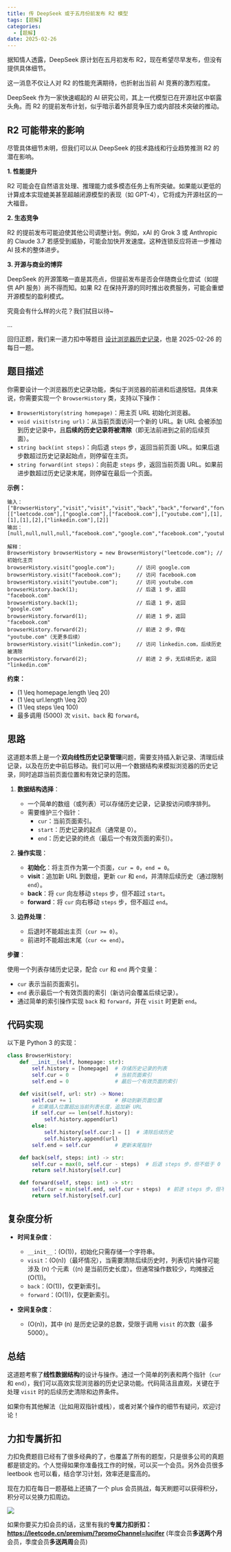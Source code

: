 ```yaml
---
title: 传 DeepSeek 或于五月份前发布 R2 模型
tags: [题解]
categories:
  - [题解]
date: 2025-02-26
---
```


据知情人透露，DeepSeek 原计划在五月初发布 R2，现在希望尽早发布，但没有提供具体细节。

<!-- more -->

这一消息不仅让人对 R2 的性能充满期待，也折射出当前 AI 竞赛的激烈程度。

DeepSeek 作为一家快速崛起的 AI 研究公司，其上一代模型已在开源社区中崭露头角。而 R2 的提前发布计划，似乎暗示着外部竞争压力或内部技术突破的推动。

## R2 可能带来的影响

尽管具体细节未明，但我们可以从 DeepSeek 的技术路线和行业趋势推测 R2 的潜在影响。

**1. 性能提升**

R2 可能会在自然语言处理、推理能力或多模态任务上有所突破。如果能以更低的计算成本实现媲美甚至超越闭源模型的表现（如 GPT-4），它将成为开源社区的一大福音。

**2. 生态竞争**

R2 的提前发布可能迫使其他公司调整计划。例如，xAI 的 Grok 3 或 Anthropic 的 Claude 3.7 若感受到威胁，可能会加快开发速度。这种连锁反应将进一步推动 AI 技术的整体进步。

**3. 开源与商业的博弈**

DeepSeek 的开源策略一直是其亮点，但提前发布是否会伴随商业化尝试（如提供 API 服务）尚不得而知。如果 R2 在保持开源的同时推出收费服务，可能会重塑开源模型的盈利模式。

究竟会有什么样的火花？我们拭目以待~

...

回归正题，我们来一道力扣中等题目 [设计浏览器历史记录](https://leetcode.cn/problems/design-browser-history/?envType=daily-question&envId=2025-02-26 "设计浏览器历史记录")，也是 2025-02-26 的每日一题。

## 题目描述

你需要设计一个浏览器历史记录功能，类似于浏览器的前进和后退按钮。具体来说，你需要实现一个 `BrowserHistory` 类，支持以下操作：

- `BrowserHistory(string homepage)`：用主页 URL 初始化浏览器。
- `void visit(string url)`：从当前页面访问一个新的 URL。新 URL 会被添加到历史记录中，且**后续的历史记录将被清除**（即无法前进到之前的后续页面）。
- `string back(int steps)`：向后退 `steps` 步，返回当前页面 URL。如果后退步数超过历史记录起始点，则停留在主页。
- `string forward(int steps)`：向前走 `steps` 步，返回当前页面 URL。如果前进步数超过历史记录末尾，则停留在最后一个页面。

**示例：**

```
输入：
["BrowserHistory","visit","visit","visit","back","back","forward","forward","visit","forward"]
[["leetcode.com"],["google.com"],["facebook.com"],["youtube.com"],[1],[1],[1],[2],["linkedin.com"],[2]]
输出：
[null,null,null,null,"facebook.com","google.com","facebook.com","youtube.com",null,"linkedin.com"]

解释：
BrowserHistory browserHistory = new BrowserHistory("leetcode.com"); // 初始化主页
browserHistory.visit("google.com");       // 访问 google.com
browserHistory.visit("facebook.com");     // 访问 facebook.com
browserHistory.visit("youtube.com");      // 访问 youtube.com
browserHistory.back(1);                   // 后退 1 步，返回 "facebook.com"
browserHistory.back(1);                   // 后退 1 步，返回 "google.com"
browserHistory.forward(1);                // 前进 1 步，返回 "facebook.com"
browserHistory.forward(2);                // 前进 2 步，停在 "youtube.com"（无更多后续）
browserHistory.visit("linkedin.com");     // 访问 linkedin.com，后续历史被清除
browserHistory.forward(2);                // 前进 2 步，无后续历史，返回 "linkedin.com"
```

**约束：**
- \(1 \leq homepage.length \leq 20\)
- \(1 \leq url.length \leq 20\)
- \(1 \leq steps \leq 100\)
- 最多调用 \(5000\) 次 `visit`、`back` 和 `forward`。


## 思路

这道题本质上是一个**双向线性历史记录管理**问题，需要支持插入新记录、清理后续记录，以及在历史中前后移动。我们可以用一个数据结构来模拟浏览器的历史记录，同时追踪当前页面位置和有效记录的范围。


1. **数据结构选择**：
   - 一个简单的数组（或列表）可以存储历史记录，记录按访问顺序排列。
   - 需要维护三个指针：
     - `cur`：当前页面索引。
     - `start`：历史记录的起点（通常是 0）。
     - `end`：历史记录的终点（最后一个有效页面的索引）。

2. **操作实现**：
   - **初始化**：将主页作为第一个页面，`cur = 0`，`end = 0`。
   - **visit**：追加新 URL 到数组，更新 `cur` 和 `end`，并清除后续历史（通过限制 `end`）。
   - **back**：将 `cur` 向左移动 `steps` 步，但不超过 `start`。
   - **forward**：将 `cur` 向右移动 `steps` 步，但不超过 `end`。

3. **边界处理**：
   - 后退时不能超出主页（`cur >= 0`）。
   - 前进时不能超出末尾（`cur <= end`）。

**步骤**：

使用一个列表存储历史记录，配合 `cur` 和 `end` 两个变量：
- `cur` 表示当前页面索引。
- `end` 表示最后一个有效页面的索引（新访问会覆盖后续记录）。
- 通过简单的索引操作实现 `back` 和 `forward`，并在 `visit` 时更新 `end`。

## 代码实现

以下是 Python 3 的实现：

```python
class BrowserHistory:
    def __init__(self, homepage: str):
        self.history = [homepage]  # 存储历史记录的列表
        self.cur = 0               # 当前页面索引
        self.end = 0               # 最后一个有效页面的索引

    def visit(self, url: str) -> None:
        self.cur += 1              # 移动到新页面位置
        # 如果插入位置超出当前列表长度，追加新 URL
        if self.cur == len(self.history):
            self.history.append(url)
        else:
            self.history[self.cur:] = []  # 清除后续历史
            self.history.append(url)
        self.end = self.cur        # 更新末尾指针

    def back(self, steps: int) -> str:
        self.cur = max(0, self.cur - steps)  # 后退 steps 步，但不低于 0
        return self.history[self.cur]

    def forward(self, steps: int) -> str:
        self.cur = min(self.end, self.cur + steps)  # 前进 steps 步，但不超过 end
        return self.history[self.cur]
```

## 复杂度分析

- **时间复杂度**：
  - `__init__`：\(O(1)\)，初始化只需存储一个字符串。
  - `visit`：\(O(n)\)（最坏情况），当需要清除后续历史时，列表切片操作可能涉及 \(n\) 个元素（\(n\) 是当前历史长度）。但通常操作数较少，均摊接近 \(O(1)\)。
  - `back`：\(O(1)\)，仅更新索引。
  - `forward`：\(O(1)\)，仅更新索引。

- **空间复杂度**：
  - \(O(n)\)，其中 \(n\) 是历史记录的总数，受限于调用 `visit` 的次数（最多 5000）。


## 总结

这道题考察了**线性数据结构**的设计与操作。通过一个简单的列表和两个指针（`cur` 和 `end`），我们可以高效实现浏览器的历史记录功能。代码简洁且直观，关键在于处理 `visit` 时的后续历史清除和边界条件。

如果你有其他解法（比如用双指针或栈），或者对某个操作的细节有疑问，欢迎讨论！

## 力扣专属折扣

力扣免费题目已经有了很多经典的了，也覆盖了所有的题型，只是很多公司的真题都是锁定的。个人觉得如果你准备找工作的时候，可以买一个会员。另外会员很多leetbook 也可以看，结合学习计划，效率还是蛮高的。

现在力扣在每日一题基础上还搞了一个 plus 会员挑战，每天刷题可以获得积分，积分可以兑换力扣周边。

![](https://p.ipic.vip/saz963.png)

如果你要买力扣会员的话，这里有我的**专属力扣折扣：https://leetcode.cn/premium/?promoChannel=lucifer** (年度会员**多送两个月**会员，季度会员**多送两周**会员)